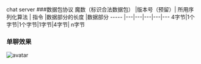 chat server
###数据包协议
魔数（标识合法数据包）  |版本号（预留）| 所用序列化算法 | 指令  |数据部分的长度 |数据部分
----- |---|---|---|---|---
4字节|1个字节|1个字节|1字节|4字节| n字节

### 单聊效果
![avatar](http://g.recordit.co/UYToEfjCu7.gif)
